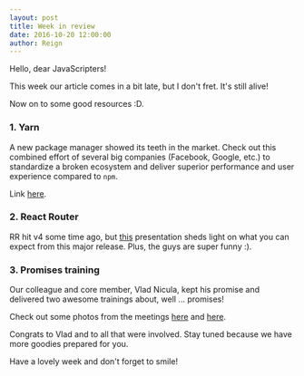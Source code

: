 ```yaml
---
layout: post
title: Week in review
date: 2016-10-20 12:00:00
author: Reign
---
```


Hello, dear JavaScripters!

This week our article comes in a bit late, but I don't fret. It's still alive!

Now on to some good resources :D.
<!--more-->

### 1. Yarn

A new package manager showed its teeth in the market. Check out this combined effort of several big companies
(Facebook, Google, etc.) to standardize a broken ecosystem and deliver superior performance
and user experience compared to `npm`.

Link [here](https://yarnpkg.com/).

### 2. React Router

RR hit v4 some time ago, but [this](https://www.youtube.com/watch?v=Vur2dAFZ4GE) presentation sheds light on what you can expect from this
major release. Plus, the guys are super funny :).

### 3. Promises training

Our colleague and core member, Vlad Nicula, kept his promise and delivered two awesome trainings
about, well ... promises!

Check out some photos from the meetings [here](https://www.meetup.com/Cluj-Javascripters/events/234644416/) and
[here](https://www.facebook.com/alexpausan/posts/1088294064600522).

Congrats to Vlad and to all that were involved. Stay tuned because we have more goodies prepared
for you.

Have a lovely week and don't forget to smile!